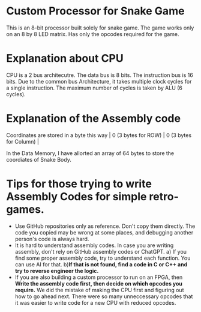 # Custom Processor for Snake Game


This is an 8-bit processor built solely for snake game.
The game works only on an 8 by 8 LED matrix.
Has only the opcodes required for the game.


# Explanation about CPU

CPU is a 2 bus architecutre.
The data bus is 8 bits.
The instruction bus is 16 bits.
Due to the common bus Architecture, it takes multiple clock cycles for a single instruction.
The maximum number of cycles is taken by ALU (6 cycles).    


# Explanation of the Assembly code

Coordinates are stored in a byte this way
| 0 (3 bytes for ROW) | 0 (3 bytes for Column) |

In the Data Memory, I have allorted an array of 64 bytes to store the coordiates of Snake Body.


# Tips for those trying to write Assembly Codes for simple retro-games. 
- Use GitHub repositories only as reference. Don't copy them directly. The code you copied may be wrong at some places, and debugging another person's code is always hard. 
- It is hard to understand assembly codes. In case you are writing assembly, don't rely on GitHub assembly codes or ChatGPT.
    a) If you find some proper assembly code, try to understand each function. You can use AI for that.
    b)**If that is not found, find a code in C or C++ and try to reverse engineer the logic.**
- If you are also building a custom processor to run on an FPGA, then **Write the assembly code first, then decide on which opcodes you require.** We did the mistake of making the CPU first and figuring out how to go ahead next. There were so many unneccessary opcodes that it was easier to write code for a new CPU with reduced opcodes. 